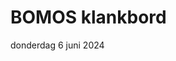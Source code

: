 <!-----------------------------







   :warning: Dit bestand wordt automatisch gegenereerd.
   :warning: Handmatige toevoegingen worden overschreven.







----------------------------->
# BOMOS klankbord

donderdag 6 juni 2024